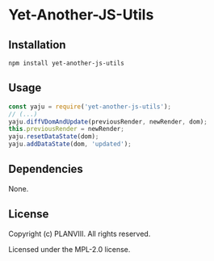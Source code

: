# Yet-Another-JS-Utils

## Installation

```
npm install yet-another-js-utils
```

## Usage

```js
const yaju = require('yet-another-js-utils');
// (...)
yaju.diffVDomAndUpdate(previousRender, newRender, dom);
this.previousRender = newRender;
yaju.resetDataState(dom);
yaju.addDataState(dom, 'updated');
```

## Dependencies

None.

## License

Copyright (c) PLANVIII. All rights reserved.

Licensed under the MPL-2.0 license.
